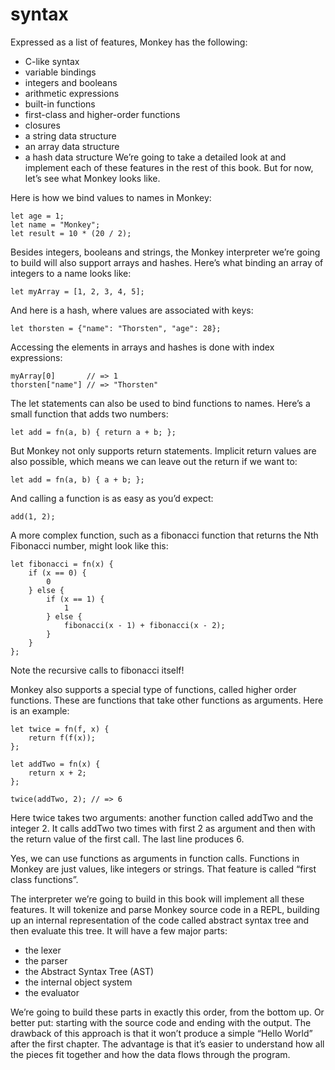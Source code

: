 # syntax

Expressed as a list of features, Monkey has the following:

- C-like syntax
- variable bindings
- integers and booleans
- arithmetic expressions
- built-in functions
- first-class and higher-order functions
- closures
- a string data structure
- an array data structure
- a hash data structure
  We’re going to take a detailed look at and implement each of these features in the rest of this book. But for now,
  let’s see what Monkey looks like.

Here is how we bind values to names in Monkey:

```text
let age = 1;
let name = "Monkey";
let result = 10 * (20 / 2);
```

Besides integers, booleans and strings, the Monkey interpreter we’re going to build will also support arrays and hashes.
Here’s what binding an array of integers to a name looks like:

```text
let myArray = [1, 2, 3, 4, 5];
```

And here is a hash, where values are associated with keys:

```text
let thorsten = {"name": "Thorsten", "age": 28};
```

Accessing the elements in arrays and hashes is done with index expressions:

```text
myArray[0]       // => 1
thorsten["name"] // => "Thorsten"
```

The let statements can also be used to bind functions to names. Here’s a small function that adds two numbers:

```text
let add = fn(a, b) { return a + b; };
```

But Monkey not only supports return statements. Implicit return values are also possible, which means we can leave out
the return if we want to:

```text
let add = fn(a, b) { a + b; };
```

And calling a function is as easy as you’d expect:

```text
add(1, 2);
```

A more complex function, such as a fibonacci function that returns the Nth Fibonacci number, might look like this:

```text
let fibonacci = fn(x) {
    if (x == 0) {
        0
    } else {
        if (x == 1) {
            1
        } else {
            fibonacci(x - 1) + fibonacci(x - 2);
        }
    }
};
```

Note the recursive calls to fibonacci itself!

Monkey also supports a special type of functions, called higher order functions. These are functions that take other
functions as arguments. Here is an example:

```text
let twice = fn(f, x) {
    return f(f(x));
};

let addTwo = fn(x) {
    return x + 2;
};

twice(addTwo, 2); // => 6
```

Here twice takes two arguments: another function called addTwo and the integer 2. It calls addTwo two times with first 2
as argument and then with the return value of the first call. The last line produces 6.

Yes, we can use functions as arguments in function calls. Functions in Monkey are just values, like integers or strings.
That feature is called “first class functions”.

The interpreter we’re going to build in this book will implement all these features. It will tokenize and parse Monkey
source code in a REPL, building up an internal representation of the code called abstract syntax tree and then evaluate
this tree. It will have a few major parts:

- the lexer
- the parser
- the Abstract Syntax Tree (AST)
- the internal object system
- the evaluator

We’re going to build these parts in exactly this order, from the bottom up. Or better put: starting with the source
code and ending with the output. The drawback of this approach is that it won’t produce a simple “Hello World” after
the first chapter. The advantage is that it’s easier to understand how all the pieces fit together and how the data
flows through the program.